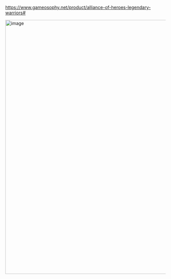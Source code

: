 https://www.gameosophy.net/product/alliance-of-heroes-legendary-warriors#

<img width="1456" height="797" alt="image" src="https://github.com/user-attachments/assets/8a0ddb51-cb6e-4c2a-b16c-1df6ce2fa04d" />
